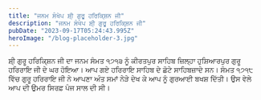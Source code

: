```yaml
---
title: "ਜਨਮ ਸੰਖੇਪ ਸ਼ੀ੍ ਗੁਰੂ ਹਰਿਕਿ੍ਸ਼ਨ ਜੀ"
description: "ਜਨਮ ਸੰਖੇਪ ਸ਼ੀ੍ ਗੁਰੂ ਹਰਿਕਿ੍ਸ਼ਨ ਜੀ"
pubDate: "2023-09-17T05:24:43.995Z"
heroImage: "/blog-placeholder-3.jpg"
---
```


ਸ਼ੀ੍ ਗੁਰੂ ਹਰਿਕਿ੍ਸ਼ਨ ਜੀ ਦਾ ਜਨਮ ਸੰਮਤ ੧੭੧੩ ਨੂੰ ਕੀਰਤਪੁਰ ਸਾਹਿਬ ਜ਼ਿਲ੍ਹਾ ਹੁਸ਼ਿਆਰਪੁਰ ਗੁਰੂ ਹਰਿਰਾਇ ਜੀ ਦੇ ਘਰ ਹੋਇਆ। 
ਆਪ ਗਏ ਹਰਿਰਾਇ ਸਾਹਿਬ ਦੇ ਛੋਟੇ ਸਾਹਿਬਜ਼ਾਦੇ ਸਨ। 
ਸੰਮਤ ੧੭੧੮ ਵਿੱਚ ਗੁਰੂ ਹਰਿਰਾਇ ਜੀ ਨੇ ਆਪਣਾ ਅੰਤ ਸਮਾਂ ਨੇੜੇ ਦੇਖ ਕੇ ਆਪ ਨੂੰ ਗੁਰਆਈ ਬਖਸ਼ ਦਿੱਤੀ। ਉਸ ਵੇਲੇ ਆਪ ਦੀ ਉਮਰ ਸਿਰਫ਼ ਪੰਜ ਸਾਲ ਦੀ ਸੀ।

